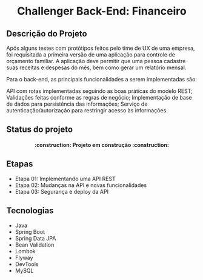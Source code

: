 <h1 align="center"> 
     Challenger Back-End: Financeiro 
</h1>

## Descrição do Projeto

Após alguns testes com protótipos feitos pelo time de UX de uma empresa, foi requisitada a primeira versão de uma aplicação para controle de orçamento familiar. A aplicação deve permitir que uma pessoa cadastre suas receitas e despesas do mês, bem como gerar um relatório mensal.

Para o back-end, as principais funcionalidades a serem implementadas são:

API com rotas implementadas seguindo as boas práticas do modelo REST;
Validações feitas conforme as regras de negócio;
Implementação de base de dados para persistência das informações;
Serviço de autenticação/autorização para restringir acesso às informações.

## Status do projeto
<h4 align="center"> 
    :construction:  Projeto em construção  :construction:
</h4>

## Etapas

* Etapa 01: Implementando uma API REST
* Etapa 02: Mudanças na API e novas funcionalidades
* Etapa 03: Segurança e deploy da API

## Tecnologias

* Java
* Spring Boot
* Spring Data JPA
* Bean Validation
* Lombok
* Flyway
* DevTools
* MySQL